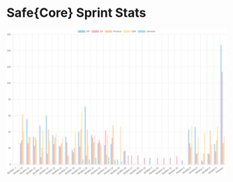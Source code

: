 # Safe{Core} Sprint Stats
<img src="./total_complexity/2025-01-07.png" width="600" title="Total Complexity">


